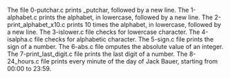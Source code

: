 The file 0-putchar.c prints _putchar, followed by a new line.
The 1-alphabet.c prints the alphabet, in lowercase, followed by a new line.
The 2-print_alphabet_x10.c  prints 10 times the alphabet, in lowercase, followed by a new line.
The 3-islower.c file checks for lowercase character.
The 4-isalpha.c file checks for alphabetic character.
The 5-sign.c file prints the sign of a number.
The 6-abs.c file omputes the absolute value of an integer.
The 7-print_last_digit.c  file prints the last digit of a number.
The 8-24_hours.c file prints every minute of the day of Jack Bauer, starting from 00:00 to 23:59.
